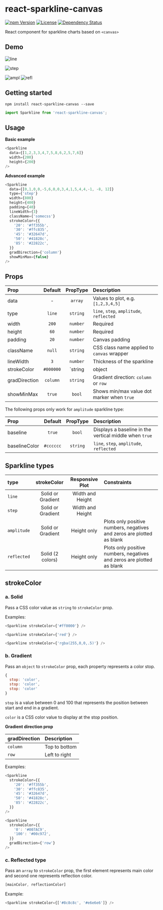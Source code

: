 react-sparkline-canvas
======================

[![npm Version](https://img.shields.io/npm/v/react-sparkline-canvas.svg)](https://www.npmjs.com/package/react-sparkline-canvas) [![License](https://img.shields.io/npm/l/react-sparkline-canvas.svg)](https://www.npmjs.com/package/react-sparkline-canvas)
[![Dependency Status](https://david-dm.org/eduardinni/react-sparkline-canvas.svg)](https://david-dm.org/eduardinni/react-sparkline-canvas)

React component for sparkline charts based on `<canvas>`

## Demo

![line](http://i.imgur.com/tUHDyyI.png)

![step](http://i.imgur.com/8fEJ4dl.png)

![ampl](http://i.imgur.com/JYUHlFy.png)
![refl](http://i.imgur.com/wasC0Nu.png)


## Getting started

```
npm install react-sparkline-canvas --save
```
```js
import Sparkline from 'react-sparkline-canvas';
```


## Usage

**Basic example**
```js
<Sparkline
  data={[1,2,3,3,4,7,5,8,6,2,5,7,6]}
  width={200}
  height={200}
/>
```

**Advanced example**
```js
<Sparkline
  data={[0,1,0,0,-5,6,0,0,3,4,1,5,4,4,-1, -8, 12]}
  type={'step'}
  width={800}
  height={400}
  padding={40}
  lineWidth={3}
  className={'somecss'}   
  strokeColor={{
    '20': '#ff355b',
    '30': '#ffc835',
    '45': '#32647d',
    '50': '#41828c',
    '85': '#22822c',
  }}
  gradDirection={'column'}
  showMinMax={false}
/>
```


## Props

| Prop | Default | PropType | Description |
| :--- | :-----: | :------: | :---------- |
| data | - | `array` | Values to plot, e.g. `[1,2,3,4,5]` |
| type | `line` | `string` | `line`, `step`, `amplitude`, `reflected` |
| width | `200` | `number` | Required |
| height | `60` | `number` | Required |
| padding | `20` | `number` | Canvas padding |
| className | `null` | `string` | CSS class name applied to `canvas` wrapper |
| lineWidth | `3` | `number` | Thickness of the sparkline |
| strokeColor | `#000000` | `string | object | array` | See [strokeColor](#strokecolor) |
| gradDirection | `column` | `string` | Gradient direction: `column` or `row` |
| showMinMax | `true` | `bool` | Shows min/max value dot marker when `true` |

The following props only work for `amplitude` sparkline type:

| Prop | Default | PropType | Description |
| :--- | :-----: | :------: | :---------- |
| baseline | `true` | `bool` | Displays a baseline in the vertical middle when `true` |
| baselineColor | `#cccccc` | `string` | `line`, `step`, `amplitude`, `reflected` |


## Sparkline types

| type | strokeColor | Responsive Plot | Constraints |
| :--- | :---------: | :-------------: | :---------- |
| `line` | Solid or Gradient | Width and Height |
| `step` | Solid or Gradient | Width and Height |
| `amplitude` | Solid or Gradient | Height only | Plots only positive numbers, negatives and zeros are plotted as blank |
| `reflected` | Solid (2 colors) | Height only | Plots only positive numbers, negatives and zeros are plotted as blank |


## strokeColor

### a. Solid

Pass a CSS color value as `string` to `strokeColor` prop.

Examples:

```js
<Sparkline strokeColor={'#ff0000'} />

<Sparkline strokeColor={'red'} />

<Sparkline strokeColor={'rgba(255,0,0,.5)'} />
```

### b. Gradient

Pass an `object` to `strokeColor` prop, each property represents a color stop.

```js
{
  stop: 'color',
  stop: 'color',
  stop: 'color'
}
```
`stop` is a value between 0 and 100 that represents the position between start and end in a gradient.

`color` is a CSS color value to display at the stop position.

**Gradient direction prop**

| gradDirection | Description |
| :------------ | :---------- |
| `column` | Top to bottom |
| `row` | Left to right |

Examples:

```js
<Sparkline
  strokeColor={{
    '20': '#ff355b',
    '30': '#ffc835',
    '45': '#32647d',
    '50': '#41828c',
    '85': '#22822c',
  }}
/>

<Sparkline
  strokeColor={{
    '0': '#007AC9',
    '100': '#00c972',
  }}
  gradDirection={'row'}
/>
```

### c. Reflected type

Pass an `array` to `strokeColor` prop, the first element represents main color and second one represents reflection color.

```js
[mainColor, reflectionColor]
```

Example:

```js
<Sparkline strokeColor={['#8c8c8c', '#e6e6e6']} />
```
